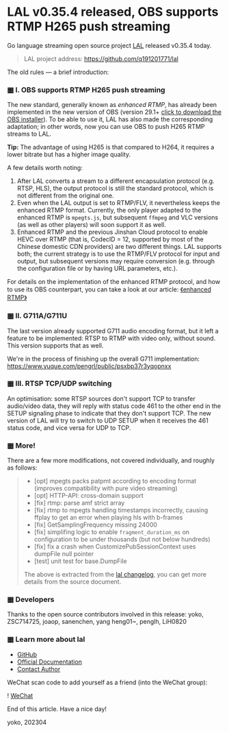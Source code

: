 # LAL v0.35.4 released, OBS supports RTMP H265 push streaming

Go language streaming open source project [LAL](https://github.com/q191201771/lal) released v0.35.4 today.

> LAL project address: https://github.com/q191201771/lal

The old rules — a brief introduction:

### ▦ I. OBS supports RTMP H265 push streaming

The new standard, generally known as _enhanced RTMP_, has already been implemented in the new version of OBS (version 29.1+ [click to download the OBS installer](https://github.com/obsproject/obs-studio/releases)). To be able to use it, LAL has also made the corresponding adaptation; in other words, now you can use OBS to push H265 RTMP streams to LAL.

**Tip:** The advantage of using H265 is that compared to H264, it requires a lower bitrate but has a higher image quality.

A few details worth noting:

1. After LAL converts a stream to a different encapsulation protocol (e.g. RTSP, HLS), the output protocol is still the standard protocol, which is not different from the original one.
2. Even when the LAL output is set to RTMP/FLV, it nevertheless keeps the enhanced RTMP format. Currently, the only player adapted to the enhanced RTMP is `mpegts.js`, but subsequent `ffmpeg` and VLC versions (as well as other players) will soon support it as well.
3. Enhanced RTMP and the previous Jinshan Cloud protocol to enable HEVC over RTMP (that is, CodecID = 12, supported by most of the Chinese domestic CDN providers) are two different things. LAL supports both; the current strategy is to use the RTMP/FLV protocol for input and output, but subsequent versions may require conversion (e.g. through the configuration file or by having URL parameters, etc.).

For details on the implementation of the enhanced RTMP protocol, and how to use its OBS counterpart, you can take a look at our article: [《enhanced RTMP》](https://pengrl.com/lal/#/enhanced_rtmp)

### ▦ II. G711A/G711U

The last version already supported G711 audio encoding format, but it left a feature to be implemented: RTSP to RTMP with video only, without sound. This version supports that as well.

We're in the process of finishing up the overall G711 implementation: https://www.yuque.com/pengrl/public/psxbp37r3yqopnxx

### ▦ III. RTSP TCP/UDP switching

An optimisation: some RTSP sources don't support TCP to transfer audio/video data, they will reply with status code 461 to the other end in the SETUP signaling phase to indicate that they don't support TCP. The new version of LAL will try to switch to UDP SETUP when it receives the 461 status code, and vice versa for UDP to TCP.

### ▦ More!

There are a few more modifications, not covered individually, and roughly as follows:

> - [opt] mpegts packs patpmt according to encoding format (improves compatibility with pure video streaming)
> - [opt] HTTP-API: cross-domain support
> - [fix] rtmp: parse amf strict array
> - [fix] rtmp to mpegts handling timestamps incorrectly, causing ffplay to get an error when playing hls with b-frames
> - [fix] GetSamplingFrequency missing 24000
> - [fix] simplifing logic to enable `fragment_duration_ms` on configuration to be under thousands (but not below hundreds)
> - [fix] fix a crash when CustomizePubSessionContext uses dumpFile null pointer
> - [test] unit test for base.DumpFile
>
> The above is extracted from the [lal changelog](https://pengrl.com/lal/#/CHANGELOG), you can get more details from the source document.

### ▦ Developers

Thanks to the open source contributors involved in this release: yoko, ZSC714725, joaop, sanenchen, yang heng01~, penglh, LiH0820

### ▦ Learn more about lal

- [GitHub](https://github.com/q191201771/lal)
- [Official Documentation](https://pengrl.com/lal)
- [Contact Author](https://pengrl.com/lal/#/Author)

WeChat scan code to add yourself as a friend (into the WeChat group):

! [WeChat](https://pengrl.com/images/yoko_vx.jpeg?date=2304)

End of this article. Have a nice day!

yoko, 202304
